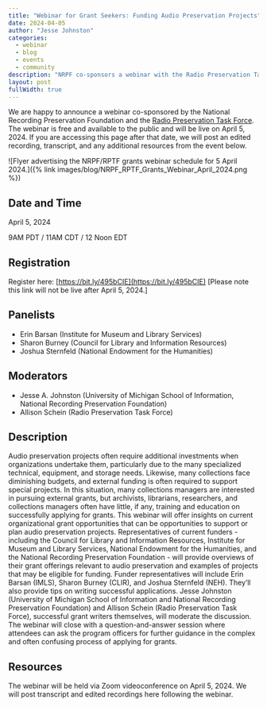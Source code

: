 ```yaml
---
title: "Webinar for Grant Seekers: Funding Audio Preservation Projects"
date: 2024-04-05
author: "Jesse Johnston"
categories: 
  - webinar
  - blog
  - events
  - community
description: "NRPF co-sponsors a webinar with the Radio Preservation Task Force to make organizations aware of currently available grant opportunities that may be used by organizations to support audio preservation projects."
layout: post
fullWidth: true
---
```


We are happy to announce a webinar co-sponsored by the National Recording Preservation Foundation
and the [Radio Preservation Task Force](https://radiopreservation.org/).
The webinar is free and available to the public and will be live on April 5, 2024.
If you are accessing this page after that date, we will post an edited recording, transcript, and any
additional resources from the event below.

![Flyer advertising the NRPF/RPTF grants webinar schedule for 5 April 2024.]({% link images/blog/NRPF_RPTF_Grants_Webinar_April_2024.png %})

## Date and Time

April 5, 2024

9AM PDT / 11AM CDT / 12 Noon EDT

## Registration

Register here: [https://bit.ly/495bCIE](https://bit.ly/495bCIE) [Please note this link will not be live after April 5, 2024.]

## Panelists

* Erin Barsan (Institute for Museum and Library Services)
* Sharon Burney (Council for Library and Information Resources)
* Joshua Sternfeld (National Endowment for the Humanities)

## Moderators

* Jesse A. Johnston (University of Michigan School of Information, National Recording Preservation Foundation)
* Allison Schein (Radio Preservation Task Force)

## Description

Audio preservation projects often require additional investments when organizations undertake them, particularly due to the many specialized technical, equipment, and storage needs. Likewise, many collections face diminishing budgets, and external funding is often required to support special projects. In this situation, many collections managers are interested in pursuing external grants, but  archivists, librarians, researchers, and collections managers often have little, if any, training and education on successfully applying for grants. This webinar will offer insights on current organizational grant opportunities that can be opportunities to support or plan audio preservation projects. Representatives of current funders - including the Council for Library and Information Resources, Institute for Museum and Library Services, National Endowment for the Humanities, and the National Recording Preservation Foundation - will provide overviews of their grant offerings relevant to audio preservation and examples of projects that may be eligible for funding. Funder representatives will include Erin Barsan (IMLS), Sharon Burney (CLIR), and Joshua Sternfeld (NEH). They’ll also provide tips on writing successful applications. Jesse Johnston (University of Michigan School of Information and National Recording Preservation Foundation) and Allison Schein (Radio Preservation Task Force), successful grant writers themselves, will moderate the discussion. The webinar will close with a question-and-answer session where attendees can ask the program officers for further guidance in the complex and often confusing process of applying for grants.

## Resources

The webinar will be held via Zoom videoconference on April 5, 2024. We will post transcript and edited recordings here following the webinar.